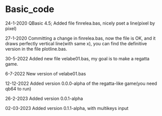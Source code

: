 # Basic_code



24-1-2020 QBasic 4.5; Added file finrelea.bas, nicely pset a line(pixel by pixel)

27-1-2020 Committing a change in finrelea.bas, now the file is OK, and it draws perfectly 
          vertical line(with same x), you can find the definitive version in the file plotline.bas.
          
30-5-2022 Added new file velabe01.bas, my goal is to make a regatta game.          

6-7-2022 New version of velabe01.bas

12-12-2022 Added version 0.0.0-alpha of the regatta-like game(you need qb64 to run)

26-2-2023 Added version 0.0.1-alpha

02-03-2023 Added version 0.1.1-alpha, with multikeys input
